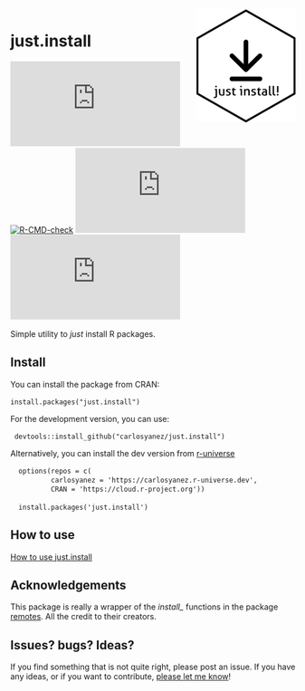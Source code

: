 <img src="https://github.com/carlosyanez/just.install/raw/main/img/hexSticker.png" width = "175" height = "200" align="right" border=0 style="border:0; text-decoration:none; outline:none"/>

# just.install

<!-- badges: start -->
[![just.install status badge](https://carlosyanez.r-universe.dev/badges/just.install)](https://carlosyanez.r-universe.dev) [![R-CMD-check](https://github.com/carlosyanez/just.install/workflows/R-CMD-check/badge.svg)](https://github.com/carlosyanez/just.install/actions) [![CRAN status](https://www.r-pkg.org/badges/version/just.install)](https://CRAN.R-project.org/package=just.install)[![CRAN status](https://cranlogs.r-pkg.org/badges/downloads/just.install)](https://cranlogs.r-pkg.org/badges/downloads/just.install)
<!-- badges: end -->



Simple utility to *just* install R packages.

## Install

You can install the package from CRAN:

```
install.packages("just.install")
```

For the development version, you can use:

```
 devtools::install_github("carlosyanez/just.install")
 ```
 
Alternatively, you can install the dev version from [r-universe](https://r-universe.dev/) 

```
  options(repos = c(
          carlosyanez = 'https://carlosyanez.r-universe.dev',
          CRAN = 'https://cloud.r-project.org'))

  install.packages('just.install')
```
## How to use 

[How to use just.install](https://carlosyanez.github.io/just.install/articles/how_to_use.html)

## Acknowledgements

This package is really a wrapper of the *install_* functions in the package [remotes](https://remotes.r-lib.org/). All the credit to their creators.

## Issues? bugs? Ideas?

If you find something that is not quite right, please post an issue.
If you have any ideas, or if you want to contribute, [please let me know](https://twitter.com/messages/25712933-3805104374?recipient_id=25712933&text=Hello%20world)!


